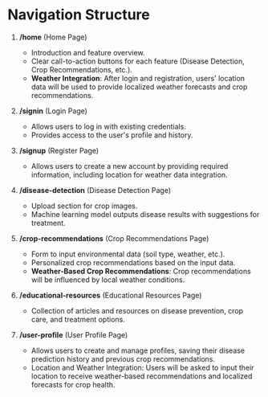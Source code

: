# Navigation Structure

1. **/home** (Home Page)
   - Introduction and feature overview.
   - Clear call-to-action buttons for each feature (Disease Detection, Crop Recommendations, etc.).
   - **Weather Integration**: After login and registration, users' location data will be used to provide localized weather forecasts and crop recommendations.

2. **/signin** (Login Page)
   - Allows users to log in with existing credentials.
   - Provides access to the user's profile and history.
   
3. **/signup** (Register Page)
   - Allows users to create a new account by providing required information, including location for weather data integration.

4. **/disease-detection** (Disease Detection Page)
   - Upload section for crop images.
   - Machine learning model outputs disease results with suggestions for treatment.
   
5. **/crop-recommendations** (Crop Recommendations Page)
   - Form to input environmental data (soil type, weather, etc.).
   - Personalized crop recommendations based on the input data.
   - **Weather-Based Crop Recommendations**: Crop recommendations will be influenced by local weather conditions.

6. **/educational-resources** (Educational Resources Page)
   - Collection of articles and resources on disease prevention, crop care, and treatment options.
   
7. **/user-profile** (User Profile Page)
   - Allows users to create and manage profiles, saving their disease prediction history and previous crop recommendations.
   - Location and Weather Integration: Users will be asked to input their location to receive weather-based recommendations and localized forecasts for crop health.

